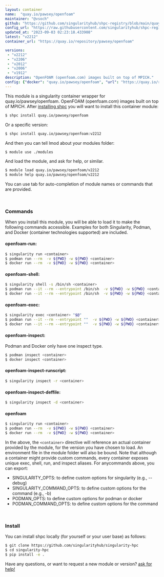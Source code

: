 ```yaml
---
layout: container
name:  "quay.io/pawsey/openfoam"
maintainer: "@vsoch"
github: "https://github.com/singularityhub/shpc-registry/blob/main/quay.io/pawsey/openfoam/container.yaml"
config_url: "https://raw.githubusercontent.com/singularityhub/shpc-registry/main/quay.io/pawsey/openfoam/container.yaml"
updated_at: "2023-09-03 02:23:18.433908"
latest: "v2212"
container_url: "https://quay.io/repository/pawsey/openfoam"

versions:
 - "v2212"
 - "v2206"
 - "v2012"
 - "v2006"
 - "v1912"
description: "OpenFOAM (openfoam.com) images built on top of MPICH."
config: {"docker": "quay.io/pawsey/openfoam", "url": "https://quay.io/repository/pawsey/openfoam", "maintainer": "@alexisespinosa", "description": "OpenFOAM (openfoam.com) images built on top of MPICH.", "latest": {"v2212": "sha256:993e7a71ccc34e23771165b805b9e2990f4969ebb7f5fde5aa26682635ef1699"}, "tags": {"v2212": "sha256:993e7a71ccc34e23771165b805b9e2990f4969ebb7f5fde5aa26682635ef1699", "v2206": "sha256:eb1166003db57a4bae6de89d174425ec09009d65ffa5e1c89966e8cc42700be3", "v2012": "sha256:412a76a50084e80cc781ac8f53385c5cfe5f80d6e9917236b128c73c856ee269", "v2006": "sha256:c04e6d3df9051777c06b73e4fbcc404be75c721e9f0def0eda3598c031ecb766", "v1912": "sha256:69c1fe483dd44a8797620a5132492aadab3dba5ce322af8c1605fd23965676e1"}, "overrides": {"v2212": "aliases/v2212.yaml", "v2206": "aliases/v2206.yaml", "v2012": "aliases/v2012.yaml", "v2006": "aliases/v2006.yaml", "v1912": "aliases/v1912.yaml"}}
---
```


This module is a singularity container wrapper for quay.io/pawsey/openfoam.
OpenFOAM (openfoam.com) images built on top of MPICH.
After [installing shpc](#install) you will want to install this container module:


```bash
$ shpc install quay.io/pawsey/openfoam
```

Or a specific version:

```bash
$ shpc install quay.io/pawsey/openfoam:v2212
```

And then you can tell lmod about your modules folder:

```bash
$ module use ./modules
```

And load the module, and ask for help, or similar.

```bash
$ module load quay.io/pawsey/openfoam/v2212
$ module help quay.io/pawsey/openfoam/v2212
```

You can use tab for auto-completion of module names or commands that are provided.

<br>

### Commands

When you install this module, you will be able to load it to make the following commands accessible.
Examples for both Singularity, Podman, and Docker (container technologies supported) are included.

#### openfoam-run:

```bash
$ singularity run <container>
$ podman run --rm  -v ${PWD} -w ${PWD} <container>
$ docker run --rm  -v ${PWD} -w ${PWD} <container>
```

#### openfoam-shell:

```bash
$ singularity shell -s /bin/sh <container>
$ podman run --it --rm --entrypoint /bin/sh  -v ${PWD} -w ${PWD} <container>
$ docker run --it --rm --entrypoint /bin/sh  -v ${PWD} -w ${PWD} <container>
```

#### openfoam-exec:

```bash
$ singularity exec <container> "$@"
$ podman run --it --rm --entrypoint ""  -v ${PWD} -w ${PWD} <container> "$@"
$ docker run --it --rm --entrypoint ""  -v ${PWD} -w ${PWD} <container> "$@"
```

#### openfoam-inspect:

Podman and Docker only have one inspect type.

```bash
$ podman inspect <container>
$ docker inspect <container>
```

#### openfoam-inspect-runscript:

```bash
$ singularity inspect -r <container>
```

#### openfoam-inspect-deffile:

```bash
$ singularity inspect -d <container>
```



#### openfoam

```bash
$ singularity run <container>
$ podman run --rm  -v ${PWD} -w ${PWD} <container>
$ docker run --rm  -v ${PWD} -w ${PWD} <container>
```


In the above, the `<container>` directive will reference an actual container provided
by the module, for the version you have chosen to load. An environment file in the
module folder will also be bound. Note that although a container
might provide custom commands, every container exposes unique exec, shell, run, and
inspect aliases. For anycommands above, you can export:

 - SINGULARITY_OPTS: to define custom options for singularity (e.g., --debug)
 - SINGULARITY_COMMAND_OPTS: to define custom options for the command (e.g., -b)
 - PODMAN_OPTS: to define custom options for podman or docker
 - PODMAN_COMMAND_OPTS: to define custom options for the command

<br>

### Install

You can install shpc locally (for yourself or your user base) as follows:

```bash
$ git clone https://github.com/singularityhub/singularity-hpc
$ cd singularity-hpc
$ pip install -e .
```

Have any questions, or want to request a new module or version? [ask for help!](https://github.com/singularityhub/singularity-hpc/issues)